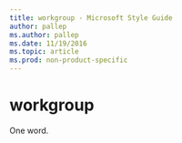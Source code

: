 ```yaml
---
title: workgroup - Microsoft Style Guide
author: pallep
ms.author: pallep
ms.date: 11/19/2016
ms.topic: article
ms.prod: non-product-specific
---
```


# workgroup

One word.
